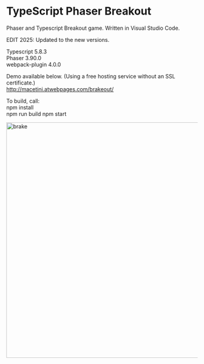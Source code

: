 # TypeScript Phaser Breakout
Phaser and Typescript Breakout game. Written in Visual Studio Code.

EDIT 2025: Updated to the new versions.

Typescript 5.8.3<br />
Phaser 3.90.0<br />
webpack-plugin 4.0.0

Demo available below. (Using a free hosting service without an SSL certificate.)<br />
http://macetini.atwebpages.com/brakeout/

To build, call: <br />
npm install<br />
npm run build
npm start

<img width="821" height="620" alt="brake" src="https://github.com/user-attachments/assets/c926e8d1-2cd4-413b-8957-df7ee12ecc62" />
